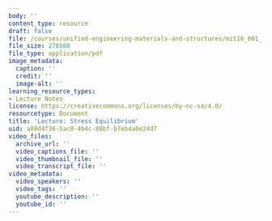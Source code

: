 ```yaml
---
body: ''
content_type: resource
draft: false
file: /courses/unified-engineering-materials-and-structures/mit16_001_f21_lec10.pdf
file_size: 278560
file_type: application/pdf
image_metadata:
  caption: ''
  credit: ''
  image-alt: ''
learning_resource_types:
- Lecture Notes
license: https://creativecommons.org/licenses/by-nc-sa/4.0/
resourcetype: Document
title: 'Lecture: Stress Equilibrium'
uid: a88d4f36-5ac0-4b4c-88bf-b7eb4a0e24d7
video_files:
  archive_url: ''
  video_captions_file: ''
  video_thumbnail_file: ''
  video_transcript_file: ''
video_metadata:
  video_speakers: ''
  video_tags: ''
  youtube_description: ''
  youtube_id: ''
---
```

